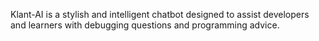 Klant-AI is a stylish and intelligent chatbot designed to assist developers and learners with debugging questions and programming advice.
